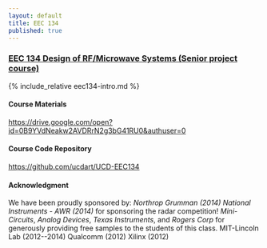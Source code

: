 ```yaml
---
layout: default
title: EEC 134
published: true
---
```


### [EEC 134 Design of RF/Microwave Systems (Senior project course)]("/education/eec134.html")

{% include_relative eec134-intro.md %}

#### Course Materials 
https://drive.google.com/open?id=0B9YVdNeakw2AVDRrN2g3bG41RU0&authuser=0

#### Course Code Repository
https://github.com/ucdart/UCD-EEC134

#### Acknowledgment 
We have been proudly sponsored by:
*Northrop Grumman (2014)*
*National Instruments - AWR (2014)* for sponsoring the radar competition!
*Mini-Circuits*, *Analog Devices*, *Texas Instruments*, and *Rogers Corp* for generously providing free samples to the students of this class.
MIT-Lincoln Lab (2012--2014)
Qualcomm (2012)
Xilinx (2012)
